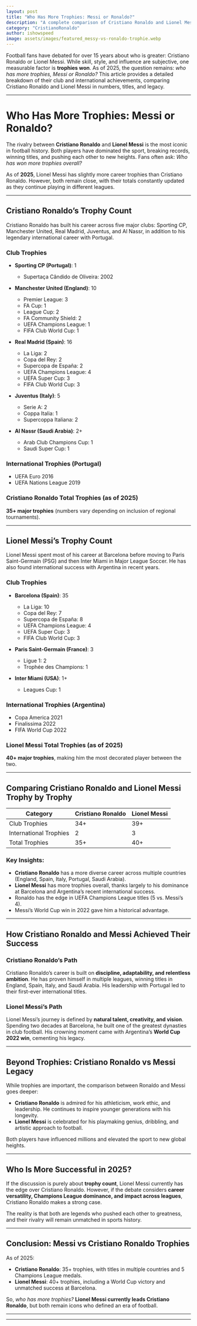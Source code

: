 ```yaml
---
layout: post
title: "Who Has More Trophies: Messi or Ronaldo?"
description: "A complete comparison of Cristiano Ronaldo and Lionel Messi's trophies as of 2025. Discover who has more titles and the breakdown of their legendary careers."
category: "CristianoRonaldo"
author: ishowspeed
image: assets/images/featured_messy-vs-ronaldo-trophie.webp
---
```


Football fans have debated for over 15 years about who is greater: Cristiano Ronaldo or Lionel Messi. While skill, style, and influence are subjective, one measurable factor is **trophies won**. As of 2025, the question remains: *who has more trophies, Messi or Ronaldo?* This article provides a detailed breakdown of their club and international achievements, comparing Cristiano Ronaldo and Lionel Messi in numbers, titles, and legacy.  

---

# Who Has More Trophies: Messi or Ronaldo?  

The rivalry between **Cristiano Ronaldo** and **Lionel Messi** is the most iconic in football history. Both players have dominated the sport, breaking records, winning titles, and pushing each other to new heights. Fans often ask: *Who has won more trophies overall?*  

As of **2025**, Lionel Messi has slightly more career trophies than Cristiano Ronaldo. However, both remain close, with their totals constantly updated as they continue playing in different leagues.  

---

## Cristiano Ronaldo’s Trophy Count  

Cristiano Ronaldo has built his career across five major clubs: Sporting CP, Manchester United, Real Madrid, Juventus, and Al Nassr, in addition to his legendary international career with Portugal.  

### **Club Trophies**  
- **Sporting CP (Portugal)**: 1  
  - Supertaça Cândido de Oliveira: 2002  

- **Manchester United (England)**: 10  
  - Premier League: 3  
  - FA Cup: 1  
  - League Cup: 2  
  - FA Community Shield: 2  
  - UEFA Champions League: 1  
  - FIFA Club World Cup: 1  

- **Real Madrid (Spain)**: 16  
  - La Liga: 2  
  - Copa del Rey: 2  
  - Supercopa de España: 2  
  - UEFA Champions League: 4  
  - UEFA Super Cup: 3  
  - FIFA Club World Cup: 3  

- **Juventus (Italy)**: 5  
  - Serie A: 2  
  - Coppa Italia: 1  
  - Supercoppa Italiana: 2  

- **Al Nassr (Saudi Arabia)**: 2+  
  - Arab Club Champions Cup: 1  
  - Saudi Super Cup: 1  

### **International Trophies (Portugal)**  
- UEFA Euro 2016  
- UEFA Nations League 2019  

### **Cristiano Ronaldo Total Trophies (as of 2025)**  
**35+ major trophies** (numbers vary depending on inclusion of regional tournaments).  

---

## Lionel Messi’s Trophy Count  

Lionel Messi spent most of his career at Barcelona before moving to Paris Saint-Germain (PSG) and then Inter Miami in Major League Soccer. He has also found international success with Argentina in recent years.  

### **Club Trophies**  
- **Barcelona (Spain)**: 35  
  - La Liga: 10  
  - Copa del Rey: 7  
  - Supercopa de España: 8  
  - UEFA Champions League: 4  
  - UEFA Super Cup: 3  
  - FIFA Club World Cup: 3  

- **Paris Saint-Germain (France)**: 3  
  - Ligue 1: 2  
  - Trophée des Champions: 1  

- **Inter Miami (USA)**: 1+  
  - Leagues Cup: 1  

### **International Trophies (Argentina)**  
- Copa America 2021  
- Finalissima 2022  
- FIFA World Cup 2022  

### **Lionel Messi Total Trophies (as of 2025)**  
**40+ major trophies**, making him the most decorated player between the two.  

---

## Comparing Cristiano Ronaldo and Lionel Messi Trophy by Trophy  

| Category             | Cristiano Ronaldo | Lionel Messi |
|----------------------|-------------------|--------------|
| Club Trophies        | 34+               | 39+          |
| International Trophies | 2               | 3            |
| Total Trophies       | 35+               | 40+          |

### Key Insights:  
- **Cristiano Ronaldo** has a more diverse career across multiple countries (England, Spain, Italy, Portugal, Saudi Arabia).  
- **Lionel Messi** has more trophies overall, thanks largely to his dominance at Barcelona and Argentina’s recent international success.  
- Ronaldo has the edge in UEFA Champions League titles (5 vs. Messi’s 4).  
- Messi’s World Cup win in 2022 gave him a historical advantage.  

---

## How Cristiano Ronaldo and Messi Achieved Their Success  

### Cristiano Ronaldo’s Path  
Cristiano Ronaldo’s career is built on **discipline, adaptability, and relentless ambition**. He has proven himself in multiple leagues, winning titles in England, Spain, Italy, and Saudi Arabia. His leadership with Portugal led to their first-ever international titles.  

### Lionel Messi’s Path  
Lionel Messi’s journey is defined by **natural talent, creativity, and vision**. Spending two decades at Barcelona, he built one of the greatest dynasties in club football. His crowning moment came with Argentina’s **World Cup 2022 win**, cementing his legacy.  

---

## Beyond Trophies: Cristiano Ronaldo vs Messi Legacy  

While trophies are important, the comparison between Ronaldo and Messi goes deeper:  

- **Cristiano Ronaldo** is admired for his athleticism, work ethic, and leadership. He continues to inspire younger generations with his longevity.  
- **Lionel Messi** is celebrated for his playmaking genius, dribbling, and artistic approach to football.  

Both players have influenced millions and elevated the sport to new global heights.  

---

## Who Is More Successful in 2025?  

If the discussion is purely about **trophy count**, Lionel Messi currently has the edge over Cristiano Ronaldo. However, if the debate considers **career versatility, Champions League dominance, and impact across leagues**, Cristiano Ronaldo makes a strong case.  

The reality is that both are legends who pushed each other to greatness, and their rivalry will remain unmatched in sports history.  

---

## Conclusion: Messi vs Cristiano Ronaldo Trophies  

As of 2025:  
- **Cristiano Ronaldo**: 35+ trophies, with titles in multiple countries and 5 Champions League medals.  
- **Lionel Messi**: 40+ trophies, including a World Cup victory and unmatched success at Barcelona.  

So, *who has more trophies?* **Lionel Messi currently leads Cristiano Ronaldo**, but both remain icons who defined an era of football.  

---


---
